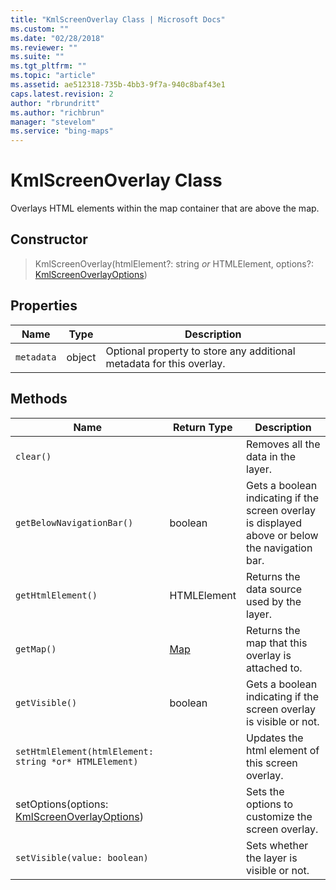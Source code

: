 ```yaml
---
title: "KmlScreenOverlay Class | Microsoft Docs"
ms.custom: ""
ms.date: "02/28/2018"
ms.reviewer: ""
ms.suite: ""
ms.tgt_pltfrm: ""
ms.topic: "article"
ms.assetid: ae512318-735b-4bb3-9f7a-940c8baf43e1
caps.latest.revision: 2
author: "rbrundritt"
ms.author: "richbrun"
manager: "stevelom"
ms.service: "bing-maps"
---
```

# KmlScreenOverlay Class
Overlays HTML elements within the map container that are above the map.

## Constructor

> KmlScreenOverlay(htmlElement?: string *or* HTMLElement, options?: [KmlScreenOverlayOptions](../v8-web-control/kmlscreenoverlayoptions-object.md))

## Properties

| Name     | Type   | Description                                                          |
|----------|--------|----------------------------------------------------------------------|
| `metadata` | object | Optional property to store any additional metadata for this overlay. |

## Methods

| Name                                                | Return Type | Description                                                                                     |
|-----------------------------------------------------|-------------|-------------------------------------------------------------------------------------------------|
| `clear()`                                             |             | Removes all the data in the layer.                                                              |
| `getBelowNavigationBar()`                             | boolean     | Gets a boolean indicating if the screen overlay is displayed above or below the navigation bar. |
| `getHtmlElement()`                                    | HTMLElement | Returns the data source used by the layer.                                                      |
| `getMap()`                                            | [Map](../../map-control-api/map-class.md)         | Returns the map that this overlay is attached to.                                               |
| `getVisible()`                                        | boolean     | Gets a boolean indicating if the screen overlay is visible or not.                              |
| `setHtmlElement(htmlElement: string *or* HTMLElement)` |             | Updates the html element of this screen overlay.                                                |
| setOptions(options: [KmlScreenOverlayOptions](../v8-web-control/kmlscreenoverlayoptions-object.md))        |             | Sets the options to customize the screen overlay.                                               |
| `setVisible(value: boolean)`                          |             | Sets whether the layer is visible or not.                                                       |
